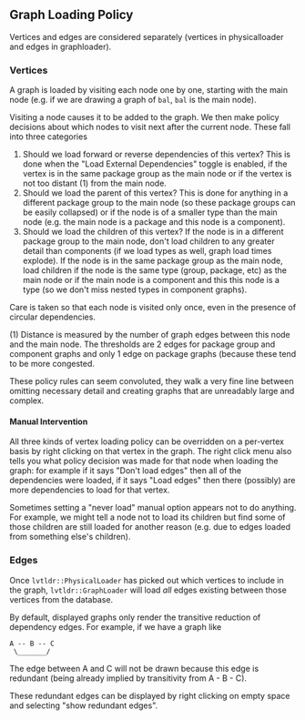 ## Graph Loading Policy
Vertices and edges are considered separately (vertices in physicalloader and
edges in graphloader).

### Vertices
A graph is loaded by visiting each node one by one, starting with the main node
(e.g. if we are drawing a graph of `bal`, `bal` is the main node).

Visiting a node causes it to be added to the graph. We then make policy decisions
about which nodes to visit next after the current node. These fall into three
categories

1. Should we load forward or reverse dependencies of this vertex? This is done
   when the "Load External Dependencies" toggle is enabled, if the vertex is in
   the same package group as the main node or if the vertex is not too distant
   (1) from the main node.
2. Should we load the parent of this vertex? This is done for anything in a
   different package group to the main node (so these package groups can be
   easily collapsed) or if the node is of a smaller type than the main node
   (e.g. the main node is a package and this node is a component).
3. Should we load the children of this vertex? If the node is in a different
   package group to the main node, don't load children to any greater detail
   than components (if we load types as well, graph load times explode). If the
   node is in the same package group as the main node, load children if the node
   is the same type (group, package, etc) as the main node or if the main
   node is a component and this this node is a type (so we don't miss nested
   types in component graphs).

Care is taken so that each node is visited only once, even in the presence of
circular dependencies.

(1) Distance is measured by the number of graph edges between this node and the
    main node. The thresholds are 2 edges for package group and component graphs
    and only 1 edge on package graphs (because these tend to be more congested.

These policy rules can seem convoluted, they walk a very fine line between
omitting necessary detail and creating graphs that are unreadably large and
complex.

#### Manual Intervention
All three kinds of vertex loading policy can be overridden on a per-vertex basis
by right clicking on that vertex in the graph. The right click menu also tells
you what policy decision was made for that node when loading the graph: for
example if it says "Don't load edges" then all of the dependencies were loaded,
if it says "Load edges" then there (possibly) are more dependencies to load for
that vertex.

Sometimes setting a "never load" manual option appears not to do anything. For
example, we might tell a node not to load its children but find some of those
children are still loaded for another reason (e.g. due to edges loaded from
something else's children).

### Edges
Once `lvtldr::PhysicalLoader` has picked out which vertices to include in the
graph, `lvtldr::GraphLoader` will load *all* edges existing between those
vertices from the database.

By default, displayed graphs only render the transitive reduction of dependency
edges. For example, if we have a graph like
```
A -- B -- C
 \_______/
```

The edge between A and C will not be drawn because this edge is redundant
(being already implied by transitivity from A - B - C).

These redundant edges can be displayed by right clicking on empty space and
selecting "show redundant edges".
